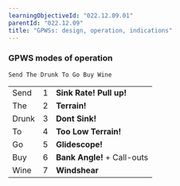 ```yaml
---
learningObjectiveId: "022.12.09.01"
parentId: "022.12.09"
title: "GPWSs: design, operation, indications"
---
```


### GPWS modes of operation

`Send The Drunk To Go Buy Wine`

|       |     |                             |
| ----- | --- | --------------------------- |
| Send  | 1   | **Sink Rate! Pull up!**     |
| The   | 2   | **Terrain!**                |
| Drunk | 3   | **Dont Sink!**              |
| To    | 4   | **Too Low Terrain!**        |
| Go    | 5   | **Glidescope!**             |
| Buy   | 6   | **Bank Angle!** + Call-outs |
| Wine  | 7   | **Windshear**               |
